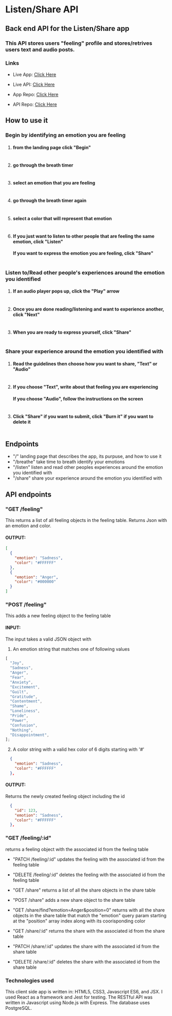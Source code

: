 # Listen/Share API

## Back end API for the Listen/Share app

### This API stores users "feeling" profile and stores/retrives users text and audio posts.

### Links

- Live App: [Click Here](https://ifeelthat-app.now.sh/)

- Live API: [Click Here](https://ifeelthat-api.herokuapp.com/)

- App Repo: [Click Here](https://github.com/mr-dojo/ifeelthat-app)

- API Repo: [Click Here](https://github.com/mr-dojo/ifeelthat-api)

## How to use it

### Begin by identifying an emotion you are feeling

1. #### from the landing page click "Begin"

![]()

2. #### go through the breath timer

![]()

3. #### select an emotion that you are feeling

![]()

4. #### go through the breath timer again

![]()

5. #### select a color that will represent that emotion

![]()

6. #### If you just want to listen to other people that are feeling the same emotion, click "Listen"
   #### If you want to express the emotion you are feeling, click "Share"

![]()

### Listen to/Read other people's experiences around the emotion you identified

1. #### If an audio player pops up, click the "Play" arrow

![]()

2. #### Once you are done reading/listening and want to experience another, click "Next"

![]()

3. #### When you are ready to express yourself, click "Share"

![]()

### Share your experience around the emotion you identified with

1. #### Read the guidelines then choose how you want to share, "Text" or "Audio"

![]()

2. #### If you choose "Text", write about that feeling you are experiencing
   #### If you choose "Audio", follow the instructions on the screen

![]()

3. #### Click "Share" if you want to submit, click "Burn it" if you want to delete it

![]()

## Endpoints

- "/" landing page that describes the app, its purpuse, and how to use it
- "/breathe" take time to breath identify your emotions
- "/listen" listen and read other peoples experiences around the emotion you identified with
- "/share" share your experience around the emotion you identified with

## API endpoints

### "GET /feeling"

This returns a list of all feeling objects in the feeling table.
Returns Json with an emotion and color.

#### OUTPUT:

```json
[
  {
    "emotion": "Sadness",
    "color": "#FFFFFF"
  },
  {
    "emotion": "Anger",
    "color": "#000000"
  }
]
```

### "POST /feeling"

This adds a new feeling object to the feeling table

#### INPUT:

The input takes a valid JSON object with

1. An emotion string that matches one of following values

```javascript
[
  "Joy",
  "Sadness",
  "Anger",
  "Fear",
  "Anxiety",
  "Excitement",
  "Guilt",
  "Gratitude",
  "Contentment",
  "Shame",
  "Loneliness",
  "Pride",
  "Power",
  "Confusion",
  "Nothing",
  "Disappointment",
];
```

2. A color string with a valid hex color of 6 digits starting with '#'

```json
  {
    "emotion": "Sadness",
    "color": "#FFFFFF"
  },
```

#### OUTPUT:

Returns the newly created feeling object including the id

```json
  {
    "id": 123,
    "emotion": "Sadness",
    "color": "#FFFFFF"
  },
```

### "GET /feeling/:id"

returns a feeling object with the associated id from the feeling table

- "PATCH /feeling/:id" updates the feeling with the associated id from the feeling table
- "DELETE /feeling/:id" deletes the feeling with the associated id from the feeling table

- "GET /share" returns a list of all the share objects in the share table
- "POST /share" adds a new share object to the share table
- "GET /share/find?emotion=Anger&position=0" returns with all the share objects in the share table
  that match the "emotion" query param starting at the "position" array index along with its coorisponding color
- "GET /share/:id" returns the share with the associated id from the share table
- "PATCH /share/:id" updates the share with the associated id from the share table
- "DELETE /share/:id" deletes the share with the associated id from the share table

### Technologies used

This client side app is written in: HTML5, CSS3, Javascript ES6, and JSX.
I used React as a framework and Jest for testing.
The RESTful API was written in Javascript using Node.js with Express.
The database uses PostgreSQL.
